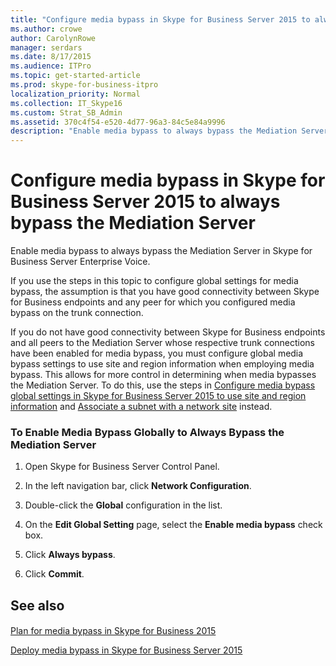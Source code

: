 ```yaml
---
title: "Configure media bypass in Skype for Business Server 2015 to always bypass the Mediation Server"
ms.author: crowe
author: CarolynRowe
manager: serdars
ms.date: 8/17/2015
ms.audience: ITPro
ms.topic: get-started-article
ms.prod: skype-for-business-itpro
localization_priority: Normal
ms.collection: IT_Skype16
ms.custom: Strat_SB_Admin
ms.assetid: 370c4f54-e520-4d77-96a3-84c5e84a9996
description: "Enable media bypass to always bypass the Mediation Server in Skype for Business Server Enterprise Voice."
---
```


# Configure media bypass in Skype for Business Server 2015 to always bypass the Mediation Server
 
Enable media bypass to always bypass the Mediation Server in Skype for Business Server Enterprise Voice. 
  
 If you use the steps in this topic to configure global settings for media bypass, the assumption is that you have good connectivity between Skype for Business endpoints and any peer for which you configured media bypass on the trunk connection.
  
If you do not have good connectivity between Skype for Business endpoints and all peers to the Mediation Server whose respective trunk connections have been enabled for media bypass, you must configure global media bypass settings to use site and region information when employing media bypass. This allows for more control in determining when media bypasses the Mediation Server. To do this, use the steps in [Configure media bypass global settings in Skype for Business Server 2015 to use site and region information](use-site-and-region-information.md) and [Associate a subnet with a network site](deploy-network.md#BKMK_AssociateSubnets) instead.
  
### To Enable Media Bypass Globally to Always Bypass the Mediation Server

1. Open Skype for Business Server Control Panel.
    
2. In the left navigation bar, click **Network Configuration**.
    
3. Double-click the **Global** configuration in the list.
    
4. On the **Edit Global Setting** page, select the **Enable media bypass** check box.
    
5. Click **Always bypass**.
    
6. Click **Commit**.
    
## See also

#### 

[Plan for media bypass in Skype for Business 2015](../../plan-your-deployment/enterprise-voice-solution/media-bypass.md)
  
[Deploy media bypass in Skype for Business Server 2015](deploy-media-bypass.md)

